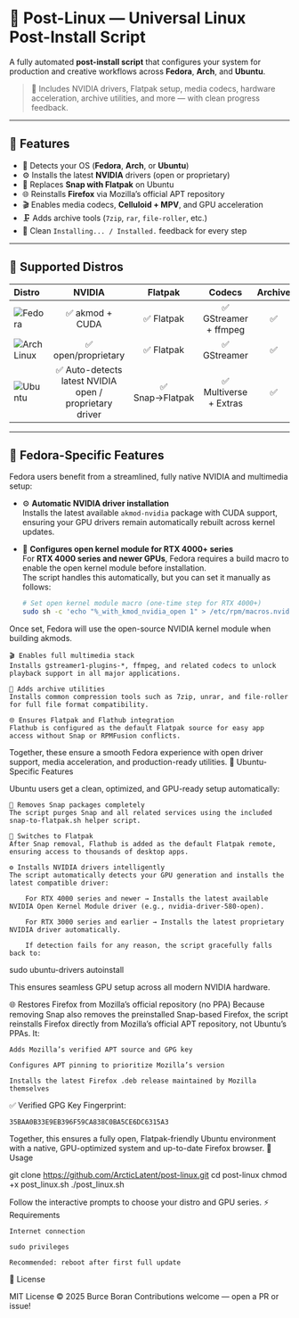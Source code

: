 # 🧊 Post-Linux — Universal Linux Post-Install Script

A fully automated **post-install script** that configures your system for production and creative workflows across **Fedora**, **Arch**, and **Ubuntu**.

> 🎯 Includes NVIDIA drivers, Flatpak setup, media codecs, hardware acceleration, archive utilities, and more — with clean progress feedback.

---

## 🚀 Features

- 🧠 Detects your OS (**Fedora**, **Arch**, or **Ubuntu**)
- ⚙️ Installs the latest **NVIDIA** drivers (open or proprietary)
- 🧩 Replaces **Snap with Flatpak** on Ubuntu
- 🌐 Reinstalls **Firefox** via Mozilla’s official APT repository
- 🎬 Enables media codecs, **Celluloid + MPV**, and GPU acceleration
- 🗜️ Adds archive tools (`7zip`, `rar`, `file-roller`, etc.)
- 🧱 Clean `Installing... / Installed.` feedback for every step

---

## 🧩 Supported Distros

| Distro | NVIDIA | Flatpak | Codecs | Archive |
|:--|:--:|:--:|:--:|:--:|
| ![Fedora](https://img.shields.io/badge/Fedora-40%2B-0A6CF5?logo=fedora&logoColor=white&style=flat-square) | ✅ akmod + CUDA | ✅ Flatpak | ✅ GStreamer + ffmpeg | ✅ |
| ![Arch Linux](https://img.shields.io/badge/Arch_Linux-Rolling-1793D1?logo=archlinux&logoColor=white&style=flat-square) | ✅ open/proprietary | ✅ Flatpak | ✅ GStreamer | ✅ |
| ![Ubuntu](https://img.shields.io/badge/Ubuntu-22.04%2B-E95420?logo=ubuntu&logoColor=white&style=flat-square) | ✅ Auto-detects latest NVIDIA open / proprietary driver | ✅ Snap→Flatpak | ✅ Multiverse + Extras | ✅ |

---

## 🧊 Fedora-Specific Features

Fedora users benefit from a streamlined, fully native NVIDIA and multimedia setup:

- ⚙️ **Automatic NVIDIA driver installation**  
  Installs the latest available `akmod-nvidia` package with CUDA support, ensuring your GPU drivers remain automatically rebuilt across kernel updates.

- 🧩 **Configures open kernel module for RTX 4000+ series**  
  For **RTX 4000 series and newer GPUs**, Fedora requires a build macro to enable the open kernel module before installation.  
  The script handles this automatically, but you can set it manually as follows:

  ```bash
  # Set open kernel module macro (one-time step for RTX 4000+)
  sudo sh -c 'echo "%_with_kmod_nvidia_open 1" > /etc/rpm/macros.nvidia-kmod'

Once set, Fedora will use the open-source NVIDIA kernel module when building akmods.

    🎬 Enables full multimedia stack
    Installs gstreamer1-plugins-*, ffmpeg, and related codecs to unlock playback support in all major applications.

    🧱 Adds archive utilities
    Installs common compression tools such as 7zip, unrar, and file-roller for full file format compatibility.

    🌐 Ensures Flatpak and Flathub integration
    Flathub is configured as the default Flatpak source for easy app access without Snap or RPMFusion conflicts.

Together, these ensure a smooth Fedora experience with open driver support, media acceleration, and production-ready utilities.
🧊 Ubuntu-Specific Features

Ubuntu users get a clean, optimized, and GPU-ready setup automatically:

    🧹 Removes Snap packages completely
    The script purges Snap and all related services using the included snap-to-flatpak.sh helper script.

    🔄 Switches to Flatpak
    After Snap removal, Flathub is added as the default Flatpak remote, ensuring access to thousands of desktop apps.

    ⚙️ Installs NVIDIA drivers intelligently
    The script automatically detects your GPU generation and installs the latest compatible driver:

        For RTX 4000 series and newer → Installs the latest available NVIDIA Open Kernel Module driver (e.g., nvidia-driver-580-open).

        For RTX 3000 series and earlier → Installs the latest proprietary NVIDIA driver automatically.

        If detection fails for any reason, the script gracefully falls back to:

sudo ubuntu-drivers autoinstall

This ensures seamless GPU setup across all modern NVIDIA hardware.

🌐 Restores Firefox from Mozilla’s official repository (no PPA)
Because removing Snap also removes the preinstalled Snap-based Firefox, the script reinstalls Firefox directly from Mozilla’s official APT repository, not Ubuntu’s PPAs.
It:

    Adds Mozilla’s verified APT source and GPG key

    Configures APT pinning to prioritize Mozilla’s version

    Installs the latest Firefox .deb release maintained by Mozilla themselves

✅ Verified GPG Key Fingerprint:

    35BAA0B33E9EB396F59CA838C0BA5CE6DC6315A3

Together, this ensures a fully open, Flatpak-friendly Ubuntu environment with a native, GPU-optimized system and up-to-date Firefox browser.
🧮 Usage

git clone https://github.com/ArcticLatent/post-linux.git
cd post-linux
chmod +x post_linux.sh
./post_linux.sh

Follow the interactive prompts to choose your distro and GPU series.
⚡ Requirements

    Internet connection

    sudo privileges

    Recommended: reboot after first full update

📜 License

MIT License © 2025 Burce Boran
Contributions welcome — open a PR or issue!
